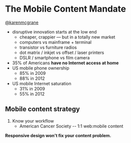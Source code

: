 # The Mobile Content Mandate
[@karenmcgrane](http://twitter.com/karenmcgrane)

* disruptive innovation starts at the low end
	* cheaper, crappier — but in a totally new market
	* computers vs mainframe + terminal
	* transistor vs furniture radios
	* dot matrix / inkjet vs offset / laser printers
	* DSLR / smartphone vs film camera
* 35% of Americans **have no Internet access at home**
* US mobile phone ownership
	* 85% in 2009
	* 88% in 2012
* US mobile Internet saturation
	* 31% in 2009
	* 55% in 2012

## Mobile content strategy
1. Know your workflow
	* American Cancer Society -- 1:1 web:mobile content

**Responsive design won't fix your content problem.**